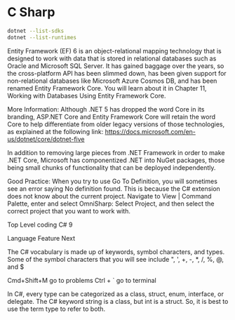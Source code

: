 # C Sharp

```bash
dotnet --list-sdks
dotnet --list-runtimes
```

Entity Framework (EF) 6 is an object-relational mapping technology that is designed to work with data that is stored in relational databases such as Oracle and Microsoft SQL Server. It has gained baggage over the years, so the cross-platform API has been slimmed down, has been given support for non-relational databases like Microsoft Azure Cosmos DB, and has been renamed Entity Framework Core. You will learn about it in Chapter 11, Working with Databases Using Entity Framework Core.

More Information: Although .NET 5 has dropped the word Core in its branding, ASP.NET Core and Entity Framework Core will retain the word Core to help differentiate from older legacy versions of those technologies, as explained at the following link:
<https://docs.microsoft.com/en-us/dotnet/core/dotnet-five>

In addition to removing large pieces from .NET Framework in order to make .NET Core, Microsoft has componentized .NET into NuGet packages, those being small chunks of functionality that can be deployed independently.

Good Practice: When you try to use Go To Definition, you will sometimes see an error saying No definition found. This is because the C# extension does not know about the current project. Navigate to View | Command Palette, enter and select OmniSharp: Select Project, and then select the correct project that you want to work with.

Top Level coding C# 9

Language Feature Next

The C# vocabulary is made up of keywords, symbol characters, and types.
Some of the symbol characters that you will see include ", ', +, -, *, /, %, @, and $

Cmd+Shift+M go to problems
Ctrl + `  go to terminal

In C#, every type can be categorized as a class, struct, enum, interface, or delegate. The C# keyword string is a class, but int is a struct. So, it is best to use the term type to refer to both.
